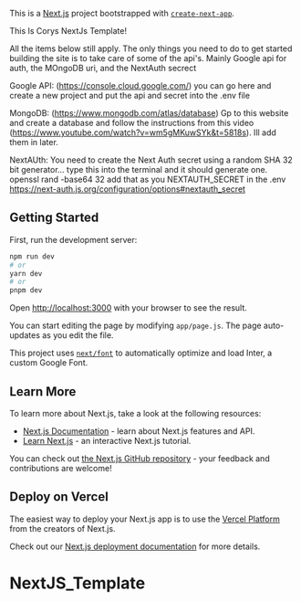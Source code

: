 This is a [Next.js](https://nextjs.org/) project bootstrapped with [`create-next-app`](https://github.com/vercel/next.js/tree/canary/packages/create-next-app).

This Is Corys NextJs Template!

All the items below still apply. The only things you need to do to get started building the site is to take care of some of the api's. Mainly Google api for auth, the MOngoDB uri, and the NextAuth secrect


Google API:
(https://console.cloud.google.com/)
you can go here and create a new project and put the api and secret into the .env file

MongoDB:
(https://www.mongodb.com/atlas/database)
Gp to this website and create a database and follow the instructions from this video (https://www.youtube.com/watch?v=wm5gMKuwSYk&t=5818s). Ill add them in later.

NextAUth:
You need to create the Next Auth secret using a random SHA 32 bit generator...
type this into the terminal and it should generate one.
openssl rand -base64 32
add that as you NEXTAUTH_SECRET in the .env
https://next-auth.js.org/configuration/options#nextauth_secret

## Getting Started

First, run the development server:

```bash
npm run dev
# or
yarn dev
# or
pnpm dev
```

Open [http://localhost:3000](http://localhost:3000) with your browser to see the result.

You can start editing the page by modifying `app/page.js`. The page auto-updates as you edit the file.

This project uses [`next/font`](https://nextjs.org/docs/basic-features/font-optimization) to automatically optimize and load Inter, a custom Google Font.

## Learn More

To learn more about Next.js, take a look at the following resources:

- [Next.js Documentation](https://nextjs.org/docs) - learn about Next.js features and API.
- [Learn Next.js](https://nextjs.org/learn) - an interactive Next.js tutorial.

You can check out [the Next.js GitHub repository](https://github.com/vercel/next.js/) - your feedback and contributions are welcome!

## Deploy on Vercel

The easiest way to deploy your Next.js app is to use the [Vercel Platform](https://vercel.com/new?utm_medium=default-template&filter=next.js&utm_source=create-next-app&utm_campaign=create-next-app-readme) from the creators of Next.js.

Check out our [Next.js deployment documentation](https://nextjs.org/docs/deployment) for more details.
# NextJS_Template
